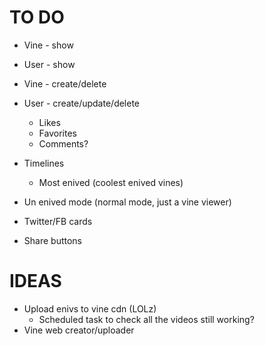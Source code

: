 TO DO
=====

  - Vine - show
  - User - show

  - Vine - create/delete
  - User - create/update/delete
    - Likes
    - Favorites
    - Comments?

  - Timelines
    - Most enived (coolest enived vines)

  - Un enived mode (normal mode, just a vine viewer)
  - Twitter/FB cards

  - Share buttons
  

IDEAS
=====

  - Upload enivs to vine cdn (LOLz)
    - Scheduled task to check all the videos still working?
  - Vine web creator/uploader
